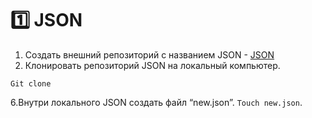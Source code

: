 :one: JSON 
===
1. Создать внешний репозиторий c названием JSON - [JSON](https://github.com/TorontoPinokio/JSON)
2. Клонировать репозиторий JSON на локальный компьютер. 
 ```
 Git clone
 ```
6.Внутри локального JSON создать файл “new.json”. `Touch new.json`.


